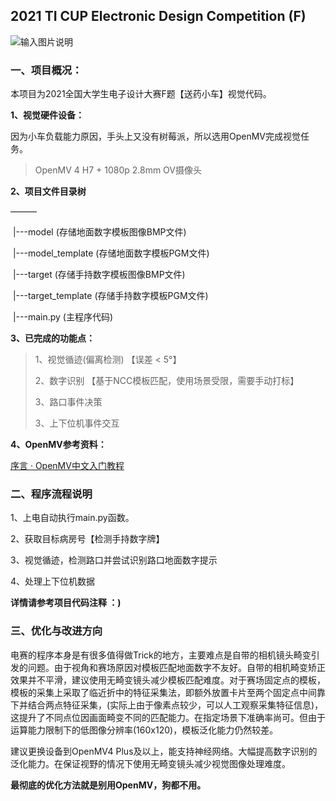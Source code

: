 ## 2021 TI CUP Electronic Design Competition (F)

![输入图片说明](https://images.gitee.com/uploads/images/2021/1113/234819_47c5ae11_7408810.png "捕获.PNG")

### 一、项目概况：

本项目为2021全国大学生电子设计大赛F题【送药小车】视觉代码。

**1、视觉硬件设备：**

因为小车负载能力原因，手头上又没有树莓派，所以选用OpenMV完成视觉任务。

> OpenMV 4 H7 + 1080p 2.8mm OV摄像头



**2、项目文件目录树**

———

​	|---model 						 (存储地面数字模板图像BMP文件)

​	|---model_template 	   (存储地面数字模板PGM文件)

​	|---target 						  (存储手持数字模板图像BMP文件)

​	|---target_template 		(存储手持数字模板PGM文件)

​	|---main.py					   (主程序代码)



**3、已完成的功能点：**

> 1、视觉循迹(偏离检测) 【误差 < 5°】
>
> 2、数字识别 【基于NCC模板匹配，使用场景受限，需要手动打标】
>
> 3、路口事件决策
>
> 3、上下位机事件交互



**4、OpenMV参考资料：**

[序言 · OpenMV中文入门教程](https://book.openmv.cc/)



### 二、程序流程说明

1、上电自动执行main.py函数。

2、获取目标病房号【检测手持数字牌】

3、视觉循迹，检测路口并尝试识别路口地面数字提示

4、处理上下位机数据

**详情请参考项目代码注释 ：)**



### 三、优化与改进方向

电赛的程序本身是有很多值得做Trick的地方，主要难点是自带的相机镜头畸变引发的问题。由于视角和赛场原因对模板匹配地面数字不友好。自带的相机畸变矫正效果并不平滑，建议使用无畸变镜头减少模板匹配难度。对于赛场固定点的模板，模板的采集上采取了临近折中的特征采集法，即额外放置卡片至两个固定点中间靠下并结合两点特征采集，(实际上由于像素点较少，可以人工观察采集特征信息)，这提升了不同点位因画面畸变不同的匹配能力。在指定场景下准确率尚可。但由于运算能力限制下的低图像分辨率(160x120)，模板泛化能力仍然较差。

建议更换设备到OpenMV4 Plus及以上，能支持神经网络。大幅提高数字识别的泛化能力。在保证视野的情况下使用无畸变镜头减少视觉图像处理难度。



**最彻底的优化方法就是别用OpenMV，狗都不用。**

